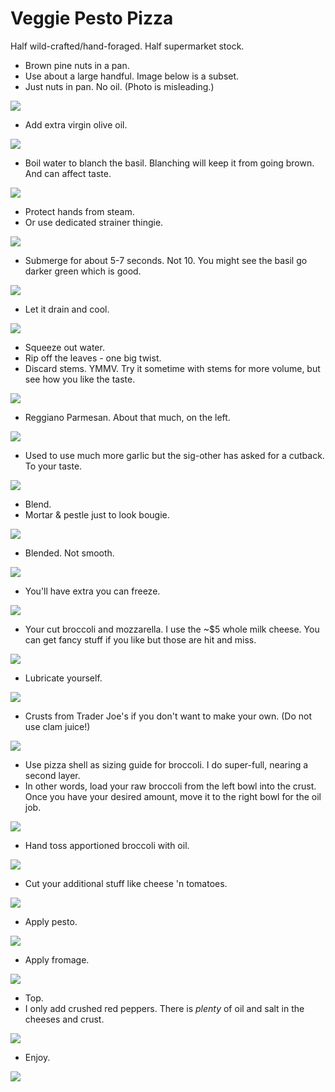 # Veggie Pesto Pizza

Half wild-crafted/hand-foraged. Half supermarket stock.

- Brown pine nuts in a pan.
- Use about a large handful. Image below is a subset.
- Just nuts in pan. No oil. (Photo is misleading.)

![](01-brown.jpg)

- Add extra virgin olive oil.

![](02-oil.jpg)

- Boil water to blanch the basil.
Blanching will keep it from going brown.
And can affect taste.

![](03-boil.jpg)

- Protect hands from steam.
- Or use dedicated strainer thingie.

![](04-glove.jpg)

- Submerge for about 5-7 seconds. Not 10. You might see the basil go darker green which is good.

![](05-blanch.jpg)

- Let it drain and cool.

![](06-cool.jpg)

- Squeeze out water.
- Rip off the leaves - one big twist.
- Discard stems. YMMV. Try it sometime with stems for more volume, but see how you like the taste.

![](07-discard-stems.jpg)

- Reggiano Parmesan. About that much, on the left.

![](08-cheese.jpg)

- Used to use much more garlic but the sig-other has asked for a cutback. To your taste.

![](09-garlic.jpg)

- Blend.
- Mortar & pestle just to look bougie.

![](10-blend.jpg)

- Blended. Not smooth.

![](11-blended.jpg)

- You'll have extra you can freeze.

![](12-save-for-later.jpg)

- Your cut broccoli and mozzarella. I use the ~$5 whole milk cheese. You can get fancy stuff if you like but those are hit and miss.

![](13-broc-cheese.jpg)

- Lubricate yourself.

![](14-wine.jpg)

- Crusts from Trader Joe's if you don't want to make your own. (Do not use clam juice!)

![](15-crusts.jpg)

- Use pizza shell as sizing guide for broccoli. I do super-full, nearing a
  second layer.
- In other words, load your raw broccoli from the left bowl into the crust.
  Once you have your desired amount, move it to the right bowl for the oil job.

![](16-size-brocc.jpg)

- Hand toss apportioned broccoli with oil.

![](17-oil-brocc.jpg)

- Cut your additional stuff like cheese 'n tomatoes.

![](18-cheese-tomatoes.jpg)

- Apply pesto.

![](19-apply.jpg)

- Apply fromage.

![](20-cheese.jpg)

- Top.
- I only add crushed red peppers. There is *plenty* of oil and salt in the cheeses and crust.

![](21-top.jpg)

- Enjoy.

![](22-enjoy.jpg)
